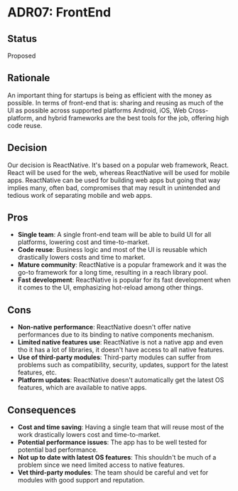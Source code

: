 # ADR07: FrontEnd

## Status

Proposed

## Rationale

An important thing for startups is being as efficient with the money as possible. In terms of front-end that is: sharing and reusing as much of the UI as possible across supported platforms Android, iOS, Web Cross-platform, and hybrid frameworks are the best tools for the job, offering high code reuse.

## Decision

Our decision is ReactNative. It's based on a popular web framework, React. React will be used for the web, whereas ReactNative will be used for mobile apps. ReactNative can be used for building web apps but going that way implies many, often bad, compromises that may result in unintended and tedious work of separating mobile and web apps.

## Pros

- **Single team**: A single front-end team will be able to build UI for all platforms, lowering cost and time-to-market.
- **Code reuse**: Business logic and most of the UI is reusable which drastically lowers costs and time to market.
- **Mature community**: ReactNative is a popular framework and it was the go-to framework for a long time, resulting in a reach library pool.
- **Fast development**: ReactNative is popular for its fast development when it comes to the UI, emphasizing hot-reload among other things.

## Cons

- **Non-native performance**: ReactNative doesn't offer native performances due to its binding to native components mechanism.
- **Limited native features use**: ReactNative is not a native app and even tho it has a lot of libraries, it doesn't have access to all native features.
- **Use of third-party modules**: Third-party modules can suffer from problems such as compatibility, security, updates, support for the latest features, etc.
- **Platform updates**: ReactNative doesn't automatically get the latest OS features, which are available to native apps.

## Consequences

- **Cost and time saving**: Having a single team that will reuse most of the work drastically lowers cost and time-to-market.
- **Potential performance issues**: The app has to be well tested for potential bad performance.
- **Not up to date with latest OS features**: This shouldn't be much of a problem since we need limited access to native features.
- **Vet third-party modules**: The team should be careful and vet for modules with good support and reputation.
